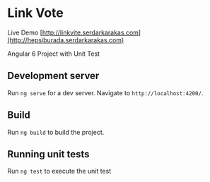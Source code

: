 # Link Vote

Live Demo [http://linkvite.serdarkarakas.com](http://hepsiburada.serdarkarakas.com)

Angular 6 Project with Unit Test

## Development server

Run `ng serve` for a dev server. Navigate to `http://localhost:4200/`. 

## Build

Run `ng build` to build the project. 

## Running unit tests

Run `ng test` to execute the unit test

